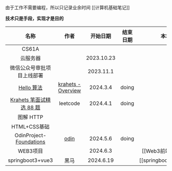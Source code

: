 
由于工作不需要编程，所以只记录业余时间
[[计算机基础笔记]]

**技术只是手段，实现才是目的**

|                                     **名称**                                     |                      **作者**                      |  **开始日期**  | **结束日期** |        **本地**        |
| :----------------------------------------------------------------------------: | :----------------------------------------------: | :--------: | :------: | :------------------: |
|                                     CS61A                                      |                                                  |            |          |                      |
|                                      云服务器                                      |                                                  | 2023.10.23 |          |                      |
|                                 微信公众号审批项目上线部署                                  |                                                  | 2023.11.1  |          |                      |
|                    [Hello 算法](https://www.hello-algo.com/)                     | [krahets - Overview](https://github.com/krahets) |  2024.3.4  |  doing   |                      |
| [Krahets 笔面试精选 88 题](https://leetcode.cn/studyplan/selected-coding-interview/) |                     leetcode                     |  2024.4.1  |  doing   |                      |
|                                    图解 HTTP                                     |                                                  |            |          |                      |
|                                   HTML+CSS基础                                   |                                                  |            |          |                      |
|  OdinProject- [Foundations](https://www.theodinproject.com/paths/foundations)  |     [odin](https://www.theodinproject.com/)      |  2024.5.6  |  doing   |                      |
|                                     WEB3项目                                     |                                                  |  2024.6.3  |          |    [[Web3前端训练营]]     |
|                                springboot3+vue3                                |                        黑马                        | 2024.6.19  |          | [[springboot3+vue3]] |
